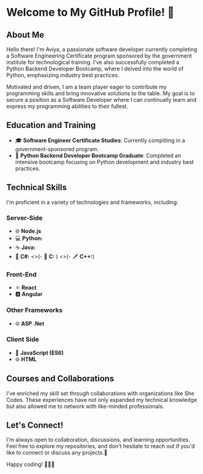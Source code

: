 # Welcome to My GitHub Profile! 👋

## About Me
Hello there! I'm Aviya, a passionate software developer currently completing a Software Engineering Certificate program sponsored by the government institute for technological training. I've also successfully completed a Python Backend Developer Bootcamp, where I delved into the world of Python, emphasizing industry best practices.

Motivated and driven, I am a team player eager to contribute my programming skills and bring innovative solutions to the table. My goal is to secure a position as a Software Developer where I can continually learn and express my programming abilities to their fullest.

## Education and Training
- 🎓 **Software Engineer Certificate Studies**: Currently compliting in a government-sponsored program.
- 🚀 **Python Backend Developer Bootcamp Graduate**: Completed an intensive bootcamp focusing on Python development and industry best practices.

## Technical Skills
I'm proficient in a variety of technologies and frameworks, including:

### Server-Side
- 🌐 **Node.js**
- 💻 **Python:**
- ☕ **Java:**
- 🎯 **C#:**
<>(- 🔧 **C:** )
<>(- 🗡️ **C++:**)
  
### Front-End
- ⚛️ **React**
- 🅰️ **Angular**

### Other Frameworks
- 🌐 **ASP .Net**

### Client Side
- 🚀 **JavaScript (ES6)**
- 🌐 **HTML**

## Courses and Collaborations
I've enriched my skill set through collaborations with organizations like She Codes. These experiences have not only expanded my technical knowledge but also allowed me to network with like-minded professionals.

## Let's Connect!
I'm always open to collaboration, discussions, and learning opportunities. Feel free to explore my repositories, and don't hesitate to reach out if you'd like to connect or discuss any projects.🚀

Happy coding! 👩‍💻🚀
